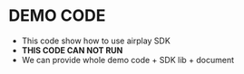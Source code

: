 # DEMO CODE 

* This code show how to use airplay SDK        
* **THIS CODE CAN NOT RUN**            
* We can provide whole demo code + SDK lib + document                 

 
